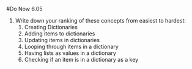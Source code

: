 #Do Now 6.05

1. Write down your ranking of these concepts from easiest to hardest: 
	1. Creating Dictionaries
	2. Adding items to dictionaries
	3. Updating items in dictionaries
	4. Looping through items in a dictionary
	5. Having lists as values in a dictionary
	6. Checking if an item is in a dictionary as a key
